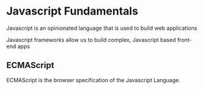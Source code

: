 # Javascript Fundamentals

Javascript is an opinionated language that is used to build web applications

Javascript frameworks allow us to build complex, Javascript based front-end apps

## ECMAScript
ECMAScript is the browser specification of the Javascript Language.

